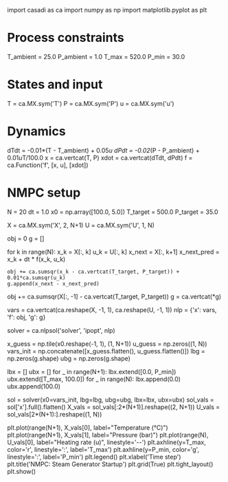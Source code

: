 import casadi as ca
import numpy as np
import matplotlib.pyplot as plt

# Process constraints
T_ambient = 25.0
P_ambient = 1.0
T_max = 520.0
P_min = 30.0

# States and input
T = ca.MX.sym('T')
P = ca.MX.sym('P')
u = ca.MX.sym('u')

# Dynamics
dTdt = -0.01*(T - T_ambient) + 0.05*u
dPdt = -0.02*(P - P_ambient) + 0.01*u*T/100.0
x = ca.vertcat(T, P)
xdot = ca.vertcat(dTdt, dPdt)
f = ca.Function('f', [x, u], [xdot])

# NMPC setup
N = 20
dt = 1.0
x0 = np.array([100.0, 5.0])
T_target = 500.0
P_target = 35.0

X = ca.MX.sym('X', 2, N+1)
U = ca.MX.sym('U', 1, N)

obj = 0
g = []

for k in range(N):
    x_k = X[:, k]
    u_k = U[:, k]
    x_next = X[:, k+1]
    x_next_pred = x_k + dt * f(x_k, u_k)

    obj += ca.sumsqr(x_k - ca.vertcat(T_target, P_target)) + 0.01*ca.sumsqr(u_k)
    g.append(x_next - x_next_pred)

obj += ca.sumsqr(X[:, -1] - ca.vertcat(T_target, P_target))
g = ca.vertcat(*g)

vars = ca.vertcat(ca.reshape(X, -1, 1), ca.reshape(U, -1, 1))
nlp = {'x': vars, 'f': obj, 'g': g}

solver = ca.nlpsol('solver', 'ipopt', nlp)

x_guess = np.tile(x0.reshape(-1, 1), (1, N+1))
u_guess = np.zeros((1, N))
vars_init = np.concatenate([x_guess.flatten(), u_guess.flatten()])
lbg = np.zeros(g.shape)
ubg = np.zeros(g.shape)

lbx = []
ubx = []
for _ in range(N+1):
    lbx.extend([0.0, P_min])
    ubx.extend([T_max, 100.0])
for _ in range(N):
    lbx.append(0.0)
    ubx.append(100.0)

sol = solver(x0=vars_init, lbg=lbg, ubg=ubg, lbx=lbx, ubx=ubx)
sol_vals = sol['x'].full().flatten()
X_vals = sol_vals[:2*(N+1)].reshape((2, N+1))
U_vals = sol_vals[2*(N+1):].reshape((1, N))

plt.plot(range(N+1), X_vals[0], label="Temperature (°C)")
plt.plot(range(N+1), X_vals[1], label="Pressure (bar)")
plt.plot(range(N), U_vals[0], label="Heating rate (u)", linestyle='--')
plt.axhline(y=T_max, color='r', linestyle=':', label='T_max')
plt.axhline(y=P_min, color='g', linestyle=':', label='P_min')
plt.legend()
plt.xlabel('Time step')
plt.title('NMPC: Steam Generator Startup')
plt.grid(True)
plt.tight_layout()
plt.show()
